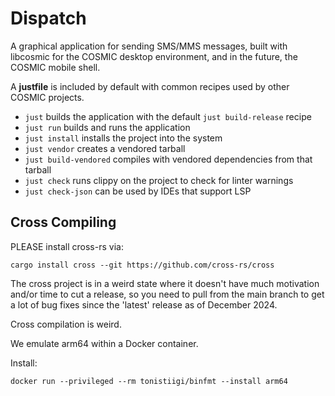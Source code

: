# Dispatch

A graphical application for sending SMS/MMS messages, built with libcosmic
for the COSMIC desktop environment, and in the future, the COSMIC mobile
shell.

A **justfile** is included by default with common recipes used by other
COSMIC projects.

- `just` builds the application with the default `just build-release` recipe
- `just run` builds and runs the application
- `just install` installs the project into the system
- `just vendor` creates a vendored tarball
- `just build-vendored` compiles with vendored dependencies from that tarball
- `just check` runs clippy on the project to check for linter warnings
- `just check-json` can be used by IDEs that support LSP


## Cross Compiling

PLEASE install cross-rs via:

    cargo install cross --git https://github.com/cross-rs/cross

The cross project is in a weird state where it doesn't have much motivation
and/or time to cut a release, so you need to pull from the main branch to
get a lot of bug fixes since the 'latest' release as of December 2024.

Cross compilation is weird.

We emulate arm64 within a Docker container.

Install:

    docker run --privileged --rm tonistiigi/binfmt --install arm64

